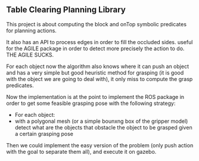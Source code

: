 ## Table Clearing Planning Library ##

This project is about computing the block and onTop symbolic predicates for planning actions. 

It also has an API to process edges in order to fill the occluded sides. useful for the AGILE package in order to detect more precisely the action to do. THE AGILE SUCKS. 

For each object now the algorithm also knows where it can push an object and has a very simple but good heuristic method for grasping (it is good with the object we are going to deal with), it only miss to compute the grasp predicates.

Now the implementation is at the point to implement the ROS package in order to get some feasible grasping pose with the following strategy:

* For each object:
 * with a polygonal mesh (or a simple bounxng box of the gripper model) detect what are the objects that obstacle the object to be grasped given  a certain grasping pose

Then we could implement the easy version of the problem (only push action with the goal to separate them all), and execute it on gazebo.